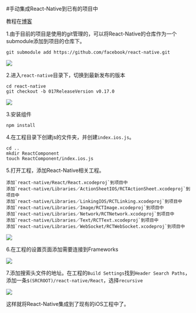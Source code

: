 #手动集成React-Native到已有的项目中

教程在[博客](http://blog.chenghu.me/react-nativeintegrating-with-existing-apps.html)


1.由于目前的项目是使用的git管理的，可以将React-Native的仓库作为一个submodule添加到项目的仓库下。

	git submodule add https://github.com/facebook/react-native.git

![](http://yimagecache.qiniudn.com/rn_install_gitsubmodule.png)


2.进入`react-native`目录下，切换到最新发布的版本

	cd react-native
	git checkout -b 017ReleaseVersion v0.17.0
	
![](http://yimagecache.qiniudn.com/rn_install_017version.png)
	

3.安装组件

	npm install
	
4.在工程目录下创建js的文件夹，并创建`index.ios.js`。
	
	cd ..
	mkdir ReactComponent
	touch ReactComponent/index.ios.js
	
5.打开工程，添加React-Native相关工程。
	
	添加`react-native/React/React.xcodeproj`到项目中
	添加`react-native/Libraries／ActionSheetIOS/RCTActionSheet.xcodeproj`到项目中
	添加`react-native/Libraries／LinkingIOS/RCTLinking.xcodeproj`到项目中
	添加`react-native/Libraries／Image/RCTImage.xcodeproj`到项目中
	添加`react-native/Libraries／Network/RCTNetwork.xcodeproj`到项目中
	添加`react-native/Libraries／Text/RCTText.xcodeproj`到项目中
	添加`react-native/Libraries／WebSocket/RCTWebSocket.xcodeproj`到项目中

![](http://yimagecache.qiniudn.com/rn_install_addproject.png)

6.在工程的设置页面添加需要连接到Frameworks

![](http://yimagecache.qiniudn.com/rn_install_addframeworks.png)

7.添加搜索头文件的地址。在工程的`Build Settings`找到`Header Search Paths`，添加一条`$(SRCROOT)/react-native/React`，选择`recursive`

![](http://yimagecache.qiniudn.com/rn_install_addsearchpath.png)


这样就将React-Native集成到了现有的iOS工程中了。




